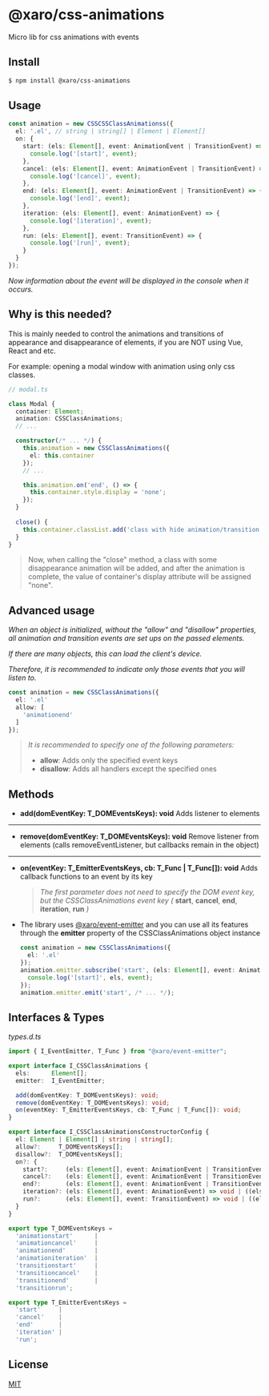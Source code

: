 # @xaro/css-animations

Micro lib for css animations with events

## Install

```sh
$ npm install @xaro/css-animations
```

## Usage

```ts
const animation = new CSSCSSClassAnimationss({
  el: '.el', // string | string[] | Element | Element[]
  on: {
    start: (els: Element[], event: AnimationEvent | TransitionEvent) => {
      console.log('[start]', event);
    },
    cancel: (els: Element[], event: AnimationEvent | TransitionEvent) => {
      console.log('[cancel]', event);
    },
    end: (els: Element[], event: AnimationEvent | TransitionEvent) => {
      console.log('[end]', event);
    },
    iteration: (els: Element[], event: AnimationEvent) => {
      console.log('[iteration]', event);
    },
    run: (els: Element[], event: TransitionEvent) => {
      console.log('[run]', event);
    }
  }
});
```
*Now information about the event will be displayed in the console when it occurs.*

## Why is this needed?

This is mainly needed to control the animations and transitions of appearance and disappearance of elements, if you are NOT using Vue, React and etc.

For example: opening a modal window with animation using only css classes.

```ts
// modal.ts

class Modal {
  container: Element;
  animation: CSSClassAnimations;
  // ...

  constructor(/* ... */) {
    this.animation = new CSSClassAnimations({
      el: this.container
    });
    // ...

    this.animation.on('end', () => {
      this.container.style.display = 'none';
    });
  }
  
  close() {
    this.container.classList.add('class with hide animation/transition');
  }
}
```

> Now, when calling the "close" method, a class with some disappearance animation will be added, and after the animation is complete, the value of container's display attribute will be assigned "none".

## Advanced usage

*When an object is initialized, without the "allow" and "disallow" properties, all animation and transition events are set ups on the passed elements.*

*If there are many objects, this can load the client's device.*

*Therefore, it is recommended to indicate only those events that you will listen to.*

```ts
const animation = new CSSClassAnimations({
  el: '.el'
  allow: [
    'animationend'
  ]
});
```
> *It is recommended to specify one of the following parameters:*
> - **allow**:    Adds only the specified event keys
> - **disallow**: Adds all handlers except the specified ones

## Methods
- **add(domEventKey: T_DOMEventsKeys): void**
Adds listener to elements
***
- **remove(domEventKey: T_DOMEventsKeys): void**
Remove listener from elements (calls removeEventListener, but callbacks remain in the object)
***
- **on(eventKey: T_EmitterEventsKeys, cb: T_Func | T_Func[]): void**
Adds callback functions to an event by its key
  > *The first parameter does not need to specify the DOM event key, but the CSSClassAnimations event key (* **start**, **cancel**, **end**, **iteration**, **run** *)*

- The library uses [@xaro/event-emitter](https://www.npmjs.com/package/@xaro/event-emitter) and you can use all its features through the **emitter** property of the CSSClassAnimations object instance
  ```ts
  const animation = new CSSClassAnimations({
    el: '.el'
  });
  animation.emitter.subscribe('start', (els: Element[], event: AnimationEvent | TransitionEvent) => {
    console.log('[start]', els, event);
  });
  animation.emitter.emit('start', /* ... */);
  ```


## Interfaces & Types

*types.d.ts*
```ts
import { I_EventEmitter, T_Func } from "@xaro/event-emitter";

export interface I_CSSClassAnimations {
  els:      Element[];
  emitter:  I_EventEmitter;

  add(domEventKey: T_DOMEventsKeys): void;
  remove(domEventKey: T_DOMEventsKeys): void;
  on(eventKey: T_EmitterEventsKeys, cb: T_Func | T_Func[]): void;
}

export interface I_CSSClassAnimationsConstructorConfig {
  el: Element | Element[] | string | string[];
  allow?:     T_DOMEventsKeys[];
  disallow?:  T_DOMEventsKeys[];
  on?: {
    start?:     (els: Element[], event: AnimationEvent | TransitionEvent) => void | ((els: Element[], event: AnimationEvent | TransitionEvent) => void)[];
    cancel?:    (els: Element[], event: AnimationEvent | TransitionEvent) => void | ((els: Element[], event: AnimationEvent | TransitionEvent) => void)[];
    end?:       (els: Element[], event: AnimationEvent | TransitionEvent) => void | ((els: Element[], event: AnimationEvent | TransitionEvent) => void)[];
    iteration?: (els: Element[], event: AnimationEvent) => void | ((els: Element[], event: AnimationEvent) => void)[];
    run?:       (els: Element[], event: TransitionEvent) => void | ((els: Element[], event: TransitionEvent) => void)[];
  }
}

export type T_DOMEventsKeys =
  'animationstart'      |
  'animationcancel'     |
  'animationend'        |
  'animationiteration'  |
  'transitionstart'     |
  'transitioncancel'    |
  'transitionend'       |
  'transitionrun';

export type T_EmitterEventsKeys =
  'start'     |
  'cancel'    |
  'end'       |
  'iteration' |
  'run';
```

## License
[MIT](LICENSE)